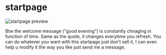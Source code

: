 # startpage

![startpage preview](https://i.imgur.com/JOdiD4e.png)

Btw the welcome message ("good evening") is constantly chnaging in function of time. Same as the quote, it changes everytime you refresh.
You can do whatever you want with this startpage just don't sell it, I can even help u modify it the way you like just send me a message.
